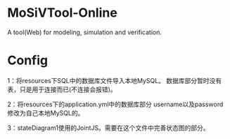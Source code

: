 # MoSiVTool-Online

A tool(Web) for modeling, simulation and verification.

# Config

1：将resources下SQL中的数据库文件导入本地MySQL。 数据库部分暂时没有表，只是用于连接而已(不连接会报错)。

2：将resources下的application.yml中的数据库部分 username以及password修改为自己本地MySQL的。

3：stateDiagram1使用的JointJS。需要在这个文件中完善状态图的部分。